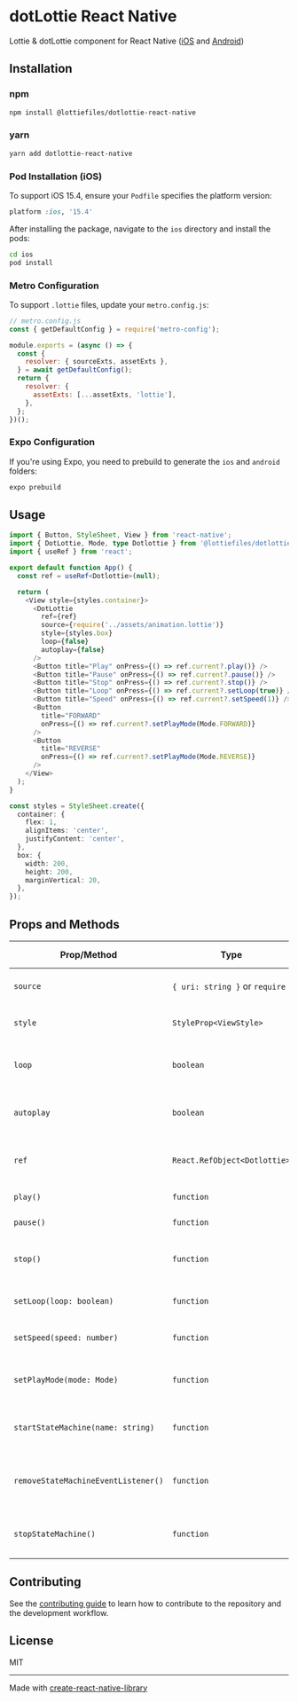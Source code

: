 # dotLottie React Native

Lottie & dotLottie component for React Native ([iOS](https://github.com/LottieFiles/dotlottie-ios/) and [Android](https://github.com/LottieFiles/dotlottie-android/))

## Installation

### npm

```sh
npm install @lottiefiles/dotlottie-react-native
```

### yarn

```sh
yarn add dotlottie-react-native
```

### Pod Installation (iOS)

To support iOS 15.4, ensure your `Podfile` specifies the platform version:

```ruby
platform :ios, '15.4'
```

After installing the package, navigate to the `ios` directory and install the pods:

```sh
cd ios
pod install
```

### Metro Configuration

To support `.lottie` files, update your `metro.config.js`:

```javascript
// metro.config.js
const { getDefaultConfig } = require('metro-config');

module.exports = (async () => {
  const {
    resolver: { sourceExts, assetExts },
  } = await getDefaultConfig();
  return {
    resolver: {
      assetExts: [...assetExts, 'lottie'],
    },
  };
})();
```

### Expo Configuration

If you're using Expo, you need to prebuild to generate the `ios` and `android` folders:

```sh
expo prebuild
```

## Usage

```ts
import { Button, StyleSheet, View } from 'react-native';
import { DotLottie, Mode, type Dotlottie } from '@lottiefiles/dotlottie-react-native';
import { useRef } from 'react';

export default function App() {
  const ref = useRef<Dotlottie>(null);

  return (
    <View style={styles.container}>
      <DotLottie
        ref={ref}
        source={require('../assets/animation.lottie')}
        style={styles.box}
        loop={false}
        autoplay={false}
      />
      <Button title="Play" onPress={() => ref.current?.play()} />
      <Button title="Pause" onPress={() => ref.current?.pause()} />
      <Button title="Stop" onPress={() => ref.current?.stop()} />
      <Button title="Loop" onPress={() => ref.current?.setLoop(true)} />
      <Button title="Speed" onPress={() => ref.current?.setSpeed(1)} />
      <Button
        title="FORWARD"
        onPress={() => ref.current?.setPlayMode(Mode.FORWARD)}
      />
      <Button
        title="REVERSE"
        onPress={() => ref.current?.setPlayMode(Mode.REVERSE)}
      />
    </View>
  );
}

const styles = StyleSheet.create({
  container: {
    flex: 1,
    alignItems: 'center',
    justifyContent: 'center',
  },
  box: {
    width: 200,
    height: 200,
    marginVertical: 20,
  },
});
```

## Props and Methods

| Prop/Method                         | Type                           | Default Value | Description                                                       |
| ----------------------------------- | ------------------------------ | ------------- | ----------------------------------------------------------------- |
| `source`                            | `{ uri: string }` or `require` | **Required**  | Specifies the animation file to be loaded.                        |
| `style`                             | `StyleProp<ViewStyle>`         | `undefined`   | Custom styles for the animation container.                        |
| `loop`                              | `boolean`                      | `false`       | Determines if the animation should loop continuously.             |
| `autoplay`                          | `boolean`                      | `false`       | Determines if the animation should start playing automatically.   |
| `ref`                               | `React.RefObject<Dotlottie>`   | `null`        | Reference to control the animation programmatically.              |
| `play()`                            | `function`                     | N/A           | Starts playing the animation.                                     |
| `pause()`                           | `function`                     | N/A           | Pauses the animation.                                             |
| `stop()`                            | `function`                     | N/A           | Stops the animation and resets to the beginning.                  |
| `setLoop(loop: boolean)`            | `function`                     | N/A           | Sets the looping behavior of the animation.                       |
| `setSpeed(speed: number)`           | `function`                     | N/A           | Sets the playback speed of the animation.                         |
| `setPlayMode(mode: Mode)`           | `function`                     | N/A           | Sets the play mode (`FORWARD` or `REVERSE`) of the animation.     |
| `startStateMachine(name: string)`   | `function`                     | N/A           | Initiates a state machine by name for advanced animation control. |
| `removeStateMachineEventListener()` | `function`                     | N/A           | Removes event listeners associated with the state machine.        |
| `stopStateMachine()`                | `function`                     | N/A           | Stops the state machine controlling the animation.                |

## Contributing

See the [contributing guide](CONTRIBUTING.md) to learn how to contribute to the repository and the development workflow.

## License

MIT

---

Made with [create-react-native-library](https://github.com/callstack/react-native-builder-bob)
